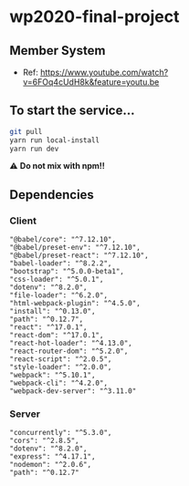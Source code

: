 # wp2020-final-project

## Member System

* Ref: https://www.youtube.com/watch?v=6FOq4cUdH8k&feature=youtu.be

## To start the service...
```bash
git pull
yarn run local-install
yarn run dev
```
:warning: **Do not mix with npm!!**

## Dependencies
### Client
  ```
  "@babel/core": "^7.12.10",
  "@babel/preset-env": "^7.12.10",
  "@babel/preset-react": "^7.12.10",
  "babel-loader": "^8.2.2",
  "bootstrap": "^5.0.0-beta1",
  "css-loader": "^5.0.1",
  "dotenv": "^8.2.0",
  "file-loader": "^6.2.0",
  "html-webpack-plugin": "^4.5.0",
  "install": "^0.13.0",
  "path": "^0.12.7",
  "react": "^17.0.1",
  "react-dom": "^17.0.1",
  "react-hot-loader": "^4.13.0",
  "react-router-dom": "^5.2.0",
  "react-script": "^2.0.5",
  "style-loader": "^2.0.0",
  "webpack": "^5.10.1",
  "webpack-cli": "^4.2.0",
  "webpack-dev-server": "^3.11.0"
  ```
### Server
  ```
  "concurrently": "^5.3.0",
  "cors": "^2.8.5",
  "dotenv": "^8.2.0",
  "express": "^4.17.1",
  "nodemon": "^2.0.6",
  "path": "^0.12.7"  
  ```

